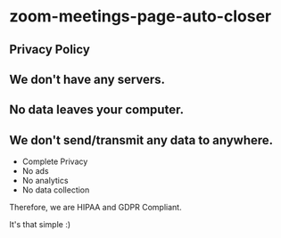 # zoom-meetings-page-auto-closer

## Privacy Policy

## __We don't have any servers.__
## __No data leaves your computer.__
## __We don't send/transmit any data to anywhere.__

- Complete Privacy
- No ads
- No analytics
- No data collection

Therefore, we are HIPAA and GDPR Compliant.

It's that simple :)
